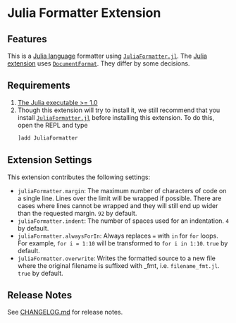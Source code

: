 # Julia Formatter Extension

## Features

This is a [Julia language](https://julialang.org/) formatter using
[`JuliaFormatter.jl`](https://github.com/domluna/JuliaFormatter.jl). The
[Julia extension](https://marketplace.visualstudio.com/items?itemName=julialang.language-julia)
uses [`DocumentFormat`](https://github.com/julia-vscode/DocumentFormat.jl).
They differ by some decisions.

## Requirements

1. [The Julia executable >= 1.0](https://julialang.org/downloads/)
2. Though this extension will try to install it, we still recommend that you install
   [`JuliaFormatter.jl`](https://github.com/domluna/JuliaFormatter.jl) before installing
   this extension. To do this, open the REPL and type
   ```julia
   ]add JuliaFormatter
   ```

## Extension Settings

This extension contributes the following settings:

* `juliaFormatter.margin`: The maximum number of characters of code on a single line.
  Lines over the limit will be wrapped if possible. There are cases where lines cannot be
  wrapped and they will still end up wider than the requested margin. `92` by default.
* `juliaFormatter.indent`: The number of spaces used for an indentation. `4` by default.
* `juliaFormatter.alwaysForIn`: Always replaces `=` with `in` for `for` loops.
  For example, `for i = 1:10` will be transformed to `for i in 1:10`. `true` by default.
* `juliaFormatter.overwrite`: Writes the formatted source to a new file where
  the original filename is suffixed with _fmt, i.e. `filename_fmt.jl`. `true` by default.

## Release Notes

See [CHANGELOG.md](./CHANGELOG.md) for release notes.
